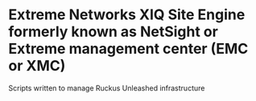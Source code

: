 # Extreme Networks XIQ Site Engine formerly known as NetSight or Extreme management center (EMC or XMC)
Scripts written to manage Ruckus Unleashed infrastructure
